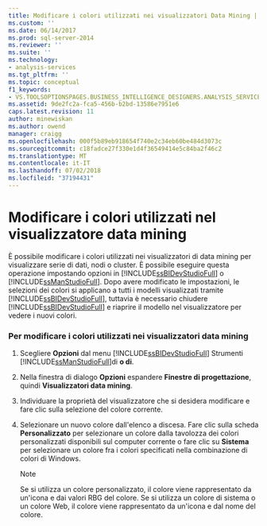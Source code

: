```yaml
---
title: Modificare i colori utilizzati nei visualizzatori Data Mining | Microsoft Docs
ms.custom: ''
ms.date: 06/14/2017
ms.prod: sql-server-2014
ms.reviewer: ''
ms.suite: ''
ms.technology:
- analysis-services
ms.tgt_pltfrm: ''
ms.topic: conceptual
f1_keywords:
- VS.TOOLSOPTIONSPAGES.BUSINESS_INTELLIGENCE_DESIGNERS.ANALYSIS_SERVICES_DESIGNERS.DATA_MINING_VIEWERS
ms.assetid: 9de2fc2a-fca5-456b-b2bd-13586e7951e6
caps.latest.revision: 11
author: minewiskan
ms.author: owend
manager: craigg
ms.openlocfilehash: 000f5b89eb918654f740e2c34eb60be484d3073c
ms.sourcegitcommit: c18fadce27f330e1d4f36549414e5c84ba2f46c2
ms.translationtype: MT
ms.contentlocale: it-IT
ms.lasthandoff: 07/02/2018
ms.locfileid: "37194431"
---
```

# <a name="change-the-colors-used-in-the-data-mining-viewer"></a>Modificare i colori utilizzati nel visualizzatore data mining
  È possibile modificare i colori utilizzati nei visualizzatori di data mining per visualizzare serie di dati, nodi o cluster. È possibile eseguire questa operazione impostando opzioni in [!INCLUDE[ssBIDevStudioFull](../../includes/ssbidevstudiofull-md.md)] o [!INCLUDE[ssManStudioFull](../../includes/ssmanstudiofull-md.md)]. Dopo avere modificato le impostazioni, le selezioni dei colori si applicano a tutti i modelli visualizzati tramite [!INCLUDE[ssBIDevStudioFull](../../includes/ssbidevstudiofull-md.md)], tuttavia è necessario chiudere [!INCLUDE[ssBIDevStudioFull](../../includes/ssbidevstudiofull-md.md)] e riaprire il modello nel visualizzatore per vedere i nuovi colori.  
  
### <a name="to-change-the-colors-used-in-the-data-mining-viewers"></a>Per modificare i colori utilizzati nei visualizzatori data mining  
  
1.  Scegliere **Opzioni** dal menu [!INCLUDE[ssBIDevStudioFull](../../includes/ssbidevstudiofull-md.md)] Strumenti [!INCLUDE[ssManStudioFull](../../includes/ssmanstudiofull-md.md)]di **o di**.  
  
2.  Nella finestra di dialogo **Opzioni** espandere **Finestre di progettazione**, quindi **Visualizzatori data mining**.  
  
3.  Individuare la proprietà del visualizzatore che si desidera modificare e fare clic sulla selezione del colore corrente.  
  
4.  Selezionare un nuovo colore dall'elenco a discesa. Fare clic sulla scheda **Personalizzato** per selezionare un colore dalla tavolozza dei colori personalizzati disponibili sul computer corrente o fare clic su **Sistema** per selezionare un colore fra i colori specificati nella combinazione di colori di Windows.  
  
    > [!NOTE]  
    >  Se si utilizza un colore personalizzato, il colore viene rappresentato da un'icona e dai valori RBG del colore. Se si utilizza un colore di sistema o un colore Web, il colore viene rappresentato da un'icona e dal nome del colore.  
  
  
